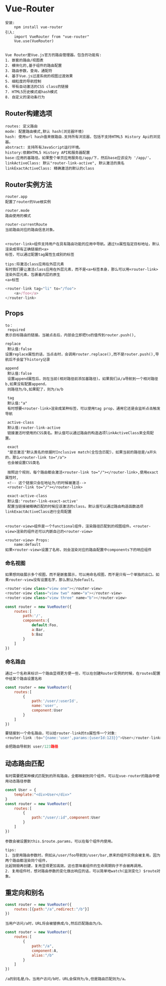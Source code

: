 
# Vue-Router

	安装:
		npm install vue-router
	引入:
		import VueRouter from "vue-router"
		Vue.use(VueRouter)
	
	
	Vue Router是Vue.js官方的路由管理器。包含的功能有:
	1. 嵌套的路由/视图表
	2. 模块化的,基于组件的路由配置
	3. 路由参数，查询，通配符
	4. 基于Vue.js过渡系统的视图过渡效果
	5. 细粒度的导航控制
	6. 带有自动激活的CSS class的链接
	7. HTML5历史模式或hash模式
	8. 自定义的滚动条行为

## Router构建选项

	routes: 定义路由
	mode: 配置路由模式,默认 hash(浏览器环境)
	hash: 使用url hash值来做路由.支持所有浏览器，包括不支持HTML5 History Api的浏览器。
	abstract: 支持所有JavaScript运行环境。
	history:依赖HTML5 History API和服务器配置
	base:应用的基路径。如果整个单页应用服务在/app/下，然后base应该设为 '/app/'。
	linkActiveClass: 默认"router-link-active", 默认激活的类名
	linkExactActiveClass: 精确激活的默认的class

## Router实例方法

	router.app 
	配置了router的Vue根实例
	
	router.mode
	路由使用的模式
	
	router-currentRoute
	当前路由对应的路由信息对象。

## <router-link>

	<router-link>组件支持用户在具有路由功能的应用中导航。通过to属性指定目标地址，默认渲染成带有正确链接的<a>
	标签，可以通过配置tag属性生成别的标签
	
	tips:将激活class应用在外层元素
	有时我们要让激活class应用在外层元素，而不是<a>标签本身，那么可以用<router-link>渲染外层元素，包裹着内层的原生
	<a>标签
```js
<router-link tag="li" to="/foo">
	<a>/foo</a>
</router-link>
```

## <router-link> Props

	to：
	 required
	表示目标路由的链接。当被点击后，内部会立即把to的值传到router.push(),
	
	replace
	 默认值:false
	设置replace属性的话，当点击时，会调用router.replace(),而不是router.push(),导航后不会留下history记录
	
	append
	 默认值:false
	 设置append属性后，则在当前(相对路径前添加基路径)。如果我们从/a导航到一个相对路径b,如果没有配置append，
	 则路径为/b,如果配了，则为/a/b
	 
	 tag
	 默认值:"a"
	 有时想要<router-link>渲染成某种标签，可以使用tag prop，通用它还是会监听点击触发导航
	 
	 active-class
	 默认值:router-link-active
	 链接激活时使用的CSS类名。默认值可以通过路由的构造选项linkActiveClass来全局配置。
	 
	 exact
	 "是否激活"默认类名的依据时Inclusive match(全包含匹配)，如果当前的路径是/a开头的，那么<router-link to="/a">
	 也会被设置CSS类名
	 
	 按照这个规则，每个路由都会激活<router-link to="/"></router-link>,使用exact属性时, 
	 <!-- 这个链接只会在地址为/的时候被激活-->
	 <router-link to="/"></router-link>
	 
	 exact-active-class
	 默认值:'router-link-exact-active'
	 配置当链接被精确匹配的时候应该激活的class。默认值可以通过路由构造函数选项linkExactActiveClass进行全局配置
	 
## <router-view>

	<router-view>组件是一个functional组件，渲染路径匹配到的视图组件。<router-view>渲染的组件还可以内嵌自己的<router-view>
	
	<router-view> Props:
		name:default
	如果<router-view>设置了名称，则会渲染对应的路由配置中components下的响应组件
	
### 命名视图

	如果想同级展示多个视图，而不是嵌套展示，可以用命名视图，而不是只有一个单独的出口。如果router-view没有设置名字，那么默认为default。
```js
<router-view class="view one"></router-view>
<router-view class="view two" name="a"></router-view>
<router-view class="view three" name="b"></router-view>

const router = new VueRouter({
	routes:[
		path:'/',
		components:{
			default:Foo,
			a:Bar,
			b:Baz
		}
	]
})
```
		
### 命名路由

	通过一个名称来标识一个路由显得更方便一些，可以在创建Router实例的时候，在routes配置中给某个路由设置名称
```js
const router = new VueRouter({
	routes:[
		{
			path:'/user/:userId',
			name:'user',
			component:User
		}
	]
})

要链接到一个命名路由，可以给router-link的to属性传一个对象:
<router-link :to="{name:'user',params:{userId:123}}">User</router-link>

会把路由导航到 user/123路径
```

## 动态路由匹配

	有时需要把某种模式匹配到的所有路由，全都映射到同个组件。可以在vue-router的路由中使用动态路径参数
```js
const User = {
	template:"<div>User</div>"
}
const router = new VueRouter({
	routes:[
		{
			path:"/user/:id",component:User
		}
	]
})
```
	参数会被设置到this.$route.params，可以在每个组件内使用。
	
	tips:
	1. 当使用路由参数时，例如从/user/foo导航到/user/bar,原来的组件实例会被复用。因为两个路由都渲染同个组件，
	比起销毁再创建，复用显得更加高效。这也意味着组件的生命周期钩子不会被再调用。
	2. 复用组件时，想对路由参数的变化做出响应的话，可以简单地watch(监测变化) $route对象。

## 重定向和别名

```js
const router = new VueRouter({
	routes:[{path:"/a",redirect:"/b"}]
})
```
	当用户访问/a时，URL将会被替换成/b,然后匹配路由为/b。
	
```js
const router = new VueRouter({
	routes:[
		{
			path:"/a",
			component:A,
			alias:"/b"
		}
	]
})
```
	/a的别名是/b，当用户访问/b时，URL会保持为/b,但是路由匹配则为/a。